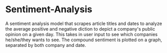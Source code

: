 # Sentiment-Analysis

A sentiment analysis model that scrapes article titles and dates to analyze the average positive and negative diction to depict a company's public opinion on a given day. This takes in user input to see which companies he/she/they wants to see. The compound sentiment is plotted on a graph, separated by both company and date.
